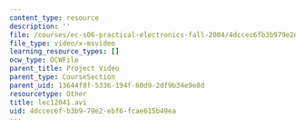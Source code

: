 ```yaml
---
content_type: resource
description: ''
file: /courses/ec-s06-practical-electronics-fall-2004/4dccec6fb3b979e2ebf6fcae615b49ea_lec12041.avi
file_type: video/x-msvideo
learning_resource_types: []
ocw_type: OCWFile
parent_title: Project Video
parent_type: CourseSection
parent_uid: 13644f8f-5336-194f-60d9-2df9b34e9e8d
resourcetype: Other
title: lec12041.avi
uid: 4dccec6f-b3b9-79e2-ebf6-fcae615b49ea
---
```


